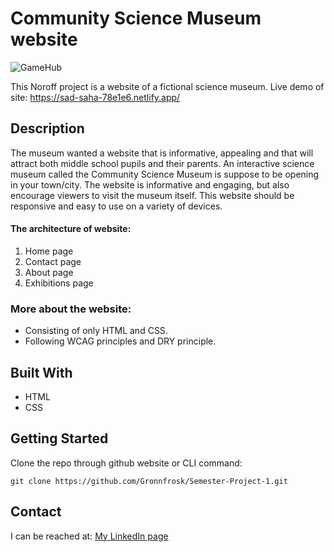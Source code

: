 # Community Science Museum website

![GameHub](https://user-images.githubusercontent.com/91615712/205651208-4258fa61-17d5-4a01-8a0d-be3d504323ca.png)

This Noroff project is a website of a fictional science museum. Live demo of site: https://sad-saha-78e1e6.netlify.app/

## Description
The museum wanted a website that is informative, appealing and that will attract both middle school pupils and their parents. An interactive science museum called the Community Science Museum is suppose to be opening in your town/city. The website is informative and engaging, but also encourage viewers to visit the museum itself. This website should be responsive and easy to use on a variety of devices.  

#### The architecture of website:
1. Home page
2. Contact page
3. About page
4. Exhibitions page

### More about the website:
- Consisting of only HTML and CSS.
- Following WCAG principles and DRY principle.

## Built With
- HTML
- CSS

## Getting Started

Clone the repo through github website or CLI command:

```
git clone https://github.com/Gronnfrosk/Semester-Project-1.git
```

## Contact
I can be reached at:
[My LinkedIn page](https://www.linkedin.com/in/hanna-fjeldsaa-0b4797127/) 

